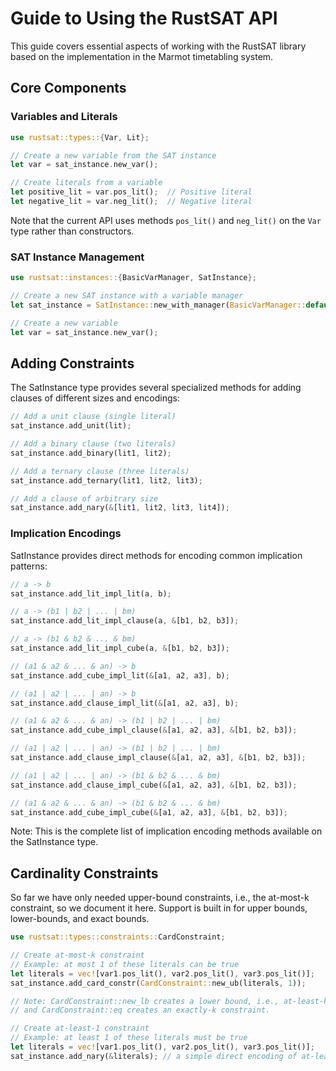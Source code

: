 # Guide to Using the RustSAT API

This guide covers essential aspects of working with the RustSAT library based on the implementation in the Marmot timetabling system.

## Core Components

### Variables and Literals

```rust
use rustsat::types::{Var, Lit};

// Create a new variable from the SAT instance
let var = sat_instance.new_var();

// Create literals from a variable
let positive_lit = var.pos_lit();  // Positive literal
let negative_lit = var.neg_lit();  // Negative literal
```

Note that the current API uses methods `pos_lit()` and `neg_lit()` on the `Var` type rather than constructors.

### SAT Instance Management

```rust
use rustsat::instances::{BasicVarManager, SatInstance};

// Create a new SAT instance with a variable manager
let sat_instance = SatInstance::new_with_manager(BasicVarManager::default());

// Create a new variable
let var = sat_instance.new_var();
```

## Adding Constraints

The SatInstance type provides several specialized methods for adding clauses of different sizes and encodings:

```rust
// Add a unit clause (single literal)
sat_instance.add_unit(lit);

// Add a binary clause (two literals)
sat_instance.add_binary(lit1, lit2);

// Add a ternary clause (three literals)
sat_instance.add_ternary(lit1, lit2, lit3);

// Add a clause of arbitrary size
sat_instance.add_nary(&[lit1, lit2, lit3, lit4]);
```

### Implication Encodings
SatInstance provides direct methods for encoding common implication patterns:

```rust
// a -> b
sat_instance.add_lit_impl_lit(a, b);

// a -> (b1 | b2 | ... | bm)
sat_instance.add_lit_impl_clause(a, &[b1, b2, b3]);

// a -> (b1 & b2 & ... & bm)
sat_instance.add_lit_impl_cube(a, &[b1, b2, b3]);

// (a1 & a2 & ... & an) -> b
sat_instance.add_cube_impl_lit(&[a1, a2, a3], b);

// (a1 | a2 | ... | an) -> b
sat_instance.add_clause_impl_lit(&[a1, a2, a3], b);

// (a1 & a2 & ... & an) -> (b1 | b2 | ... | bm)
sat_instance.add_cube_impl_clause(&[a1, a2, a3], &[b1, b2, b3]);

// (a1 | a2 | ... | an) -> (b1 | b2 | ... | bm)
sat_instance.add_clause_impl_clause(&[a1, a2, a3], &[b1, b2, b3]);

// (a1 | a2 | ... | an) -> (b1 & b2 & ... & bm)
sat_instance.add_clause_impl_cube(&[a1, a2, a3], &[b1, b2, b3]);

// (a1 & a2 & ... & an) -> (b1 & b2 & ... & bm)
sat_instance.add_cube_impl_cube(&[a1, a2, a3], &[b1, b2, b3]);
```

Note: This is the complete list of implication encoding methods available on the SatInstance type.

## Cardinality Constraints

So far we have only needed upper-bound constraints, i.e., the
at-most-k constraint, so we document it here. Support is built in
for upper bounds, lower-bounds, and exact bounds.

```rust
use rustsat::types::constraints::CardConstraint;

// Create at-most-k constraint
// Example: at most 1 of these literals can be true
let literals = vec![var1.pos_lit(), var2.pos_lit(), var3.pos_lit()];
sat_instance.add_card_constr(CardConstraint::new_ub(literals, 1));

// Note: CardConstraint::new_lb creates a lower bound, i.e., at-least-k,
// and CardConstraint::eq creates an exactly-k constraint.

// Create at-least-1 constraint
// Example: at least 1 of these literals must be true
let literals = vec![var1.pos_lit(), var2.pos_lit(), var3.pos_lit()];
sat_instance.add_nary(&literals); // a simple direct encoding of at-least-one
```
